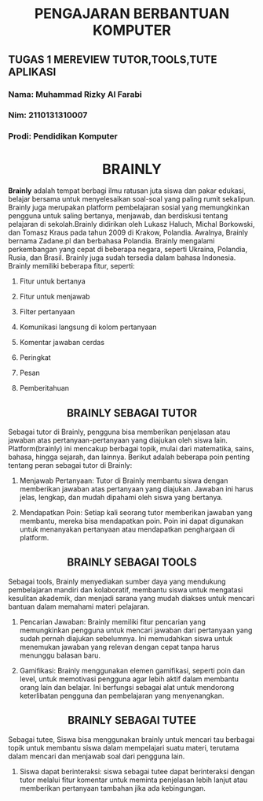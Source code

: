 # <center>PENGAJARAN BERBANTUAN KOMPUTER
## TUGAS 1 MEREVIEW TUTOR,TOOLS,TUTE APLIKASI
### Nama: Muhammad Rizky Al Farabi
### Nim: 2110131310007
### Prodi: Pendidikan Komputer
<h1><center>BRAINLY</h1>
<p><b>Brainly</b> adalah tempat berbagi ilmu ratusan juta siswa dan pakar edukasi, belajar bersama untuk menyelesaikan soal-soal yang paling rumit sekalipun. Brainly juga merupakan platform pembelajaran sosial yang memungkinkan pengguna untuk saling bertanya, menjawab, dan berdiskusi tentang pelajaran di sekolah.Brainly didirikan oleh Lukasz Haluch, Michal Borkowski, dan Tomasz Kraus pada tahun 2009 di Krakow, Polandia. Awalnya, Brainly bernama Zadane.pl dan berbahasa Polandia. Brainly mengalami perkembangan yang cepat di beberapa negara, seperti Ukraina, Polandia, Rusia, dan Brasil. Brainly juga sudah tersedia dalam bahasa Indonesia. 
 Brainly memiliki beberapa fitur, seperti: 
 
1. Fitur untuk bertanya <p>
2. Fitur untuk menjawab <p>
3. Filter pertanyaan <p>
4. Komunikasi langsung di kolom pertanyaan <p>
5. Komentar jawaban cerdas <p>
6. Peringkat <p>
7. Pesan <p>
8. Pemberitahuan<p> 
</p>
<p>
<h2><center>BRAINLY SEBAGAI TUTOR</h2>
<P>Sebagai tutor di Brainly, pengguna bisa memberikan penjelasan atau jawaban atas pertanyaan-pertanyaan yang diajukan oleh siswa lain. Platform(brainly) ini mencakup berbagai topik, mulai dari matematika, sains, bahasa, hingga sejarah, dan lainnya.
Berikut adalah beberapa poin penting tentang peran sebagai tutor di Brainly:

1. Menjawab Pertanyaan: Tutor di Brainly membantu siswa dengan memberikan jawaban atas pertanyaan yang diajukan. Jawaban ini harus jelas, lengkap, dan mudah dipahami oleh siswa yang bertanya.

2. Mendapatkan Poin: Setiap kali seorang tutor memberikan jawaban yang membantu, mereka bisa mendapatkan poin. Poin ini dapat digunakan untuk menanyakan pertanyaan atau mendapatkan penghargaan di platform.
</p>

<h2><center>BRAINLY SEBAGAI TOOLS</h2>
<P>Sebagai tools, Brainly menyediakan sumber daya yang mendukung pembelajaran mandiri dan kolaboratif, membantu siswa untuk mengatasi kesulitan akademik, dan menjadi sarana yang mudah diakses untuk mencari bantuan dalam memahami materi pelajaran.

1. Pencarian Jawaban: Brainly memiliki fitur pencarian yang memungkinkan pengguna untuk mencari jawaban dari pertanyaan yang sudah pernah diajukan sebelumnya. Ini memudahkan siswa untuk menemukan jawaban yang relevan dengan cepat tanpa harus menunggu balasan baru.

2. Gamifikasi: Brainly menggunakan elemen gamifikasi, seperti poin dan level, untuk memotivasi pengguna agar lebih aktif dalam membantu orang lain dan belajar. Ini berfungsi sebagai alat untuk mendorong keterlibatan pengguna dan pembelajaran yang menyenangkan.

<h2><center>BRAINLY SEBAGAI TUTEE</h2>
<P>Sebagai tutee, Siswa bisa menggunakan brainly untuk mencari tau berbagai topik untuk membantu siswa dalam mempelajari suatu materi, terutama dalam mencari dan menjawab soal dari pengguna lain.

1. Siswa dapat berinteraksi: siswa sebagai tutee dapat berinteraksi dengan tutor melalui fitur komentar untuk meminta penjelasan lebih lanjut atau memberikan pertanyaan tambahan jika ada kebingungan.